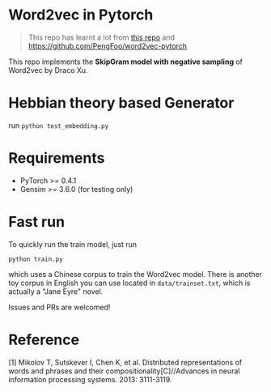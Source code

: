 # Word2vec in Pytorch

> This repo has learnt a lot from [this repo](https://github.com/Adoni/word2vec_pytorch) and https://github.com/PengFoo/word2vec-pytorch

This repo implements the **SkipGram model with negative sampling** of Word2vec by Draco Xu.

# Hebbian theory based Generator
run 
` python test_embedding.py `


# Requirements
- PyTorch >= 0.4.1
- Gensim >= 3.6.0 (for testing only)

# Fast run
To quickly run the train model, just run 

` python train.py `

 which uses a Chinese corpus to train the Word2vec model. There is another toy corpus in English you can use located in `data/trainset.txt`, which is actually a "Jane Eyre" novel.

Issues and PRs are welcomed!

# Reference
[1] Mikolov T, Sutskever I, Chen K, et al. Distributed representations of words and phrases and their compositionality[C]//Advances in neural information processing systems. 2013: 3111-3119.
